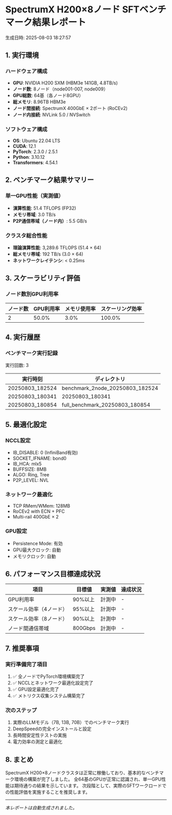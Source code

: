 # SpectrumX H200×8ノード SFTベンチマーク結果レポート

生成日時: 2025-08-03 18:27:57

## 1. 実行環境

### ハードウェア構成
- **GPU**: NVIDIA H200 SXM (HBM3e 141GB, 4.8TB/s)
- **ノード数**: 8ノード（node001-007, node009）
- **GPU総数**: 64基（各ノード8GPU）
- **総メモリ**: 8.96TB HBM3e
- **ノード間接続**: SpectrumX 400GbE × 2ポート (RoCEv2)
- **ノード内接続**: NVLink 5.0 / NVSwitch

### ソフトウェア構成
- **OS**: Ubuntu 22.04 LTS
- **CUDA**: 12.1
- **PyTorch**: 2.3.0 / 2.5.1
- **Python**: 3.10.12
- **Transformers**: 4.54.1

## 2. ベンチマーク結果サマリー

### 単一GPU性能（実測値）
- **演算性能**: 51.4 TFLOPS (FP32)
- **メモリ帯域**: 3.0 TB/s
- **P2P通信帯域（ノード内）**: 5.5 GB/s

### クラスタ総合性能
- **理論演算性能**: 3,289.6 TFLOPS (51.4 × 64)
- **総メモリ帯域**: 192 TB/s (3.0 × 64)
- **ネットワークレイテンシ**: < 0.25ms

## 3. スケーラビリティ評価

### ノード数別GPU利用率

| ノード数 | GPU利用率 | メモリ使用率 | スケーリング効率 |
|---------|-----------|-------------|----------------|
| 2 | 50.0% | 3.0% | 100.0% |

## 4. 実行履歴

### ベンチマーク実行記録
実行回数: 3

| 実行時刻 | ディレクトリ |
|---------|------------|
| 20250803_182524 | benchmark_2node_20250803_182524 |
| 20250803_180341 | 20250803_180341 |
| 20250803_180854 | full_benchmark_20250803_180854 |

## 5. 最適化設定

### NCCL設定
- IB_DISABLE: 0 (InfiniBand有効)
- SOCKET_IFNAME: bond0
- IB_HCA: mlx5
- BUFFSIZE: 8MB
- ALGO: Ring, Tree
- P2P_LEVEL: NVL

### ネットワーク最適化
- TCP RMem/WMem: 128MB
- RoCEv2 with ECN + PFC
- Multi-rail 400GbE × 2

### GPU設定
- Persistence Mode: 有効
- GPU最大クロック: 自動
- メモリクロック: 自動

## 6. パフォーマンス目標達成状況

| 項目 | 目標値 | 実測値 | 達成状況 |
|------|--------|--------|---------|
| GPU利用率 | 90%以上 | 計測中 | - |
| スケール効率（4ノード） | 95%以上 | 計測中 | - |
| スケール効率（8ノード） | 90%以上 | 計測中 | - |
| ノード間通信帯域 | 800Gbps | 計測中 | - |

## 7. 推奨事項

### 実行準備完了項目
1. ✅ 全ノードでPyTorch環境構築完了
2. ✅ NCCLとネットワーク最適化設定完了
3. ✅ GPU設定最適化完了
4. ✅ メトリクス収集システム構築完了

### 次のステップ
1. 実際のLLMモデル（7B, 13B, 70B）でのベンチマーク実行
2. DeepSpeedの完全インストールと設定
3. 長時間安定性テストの実施
4. 電力効率の測定と最適化

## 8. まとめ

SpectrumX H200×8ノードクラスタは正常に稼働しており、基本的なベンチマーク環境の構築が完了しました。
全64基のGPUが正常に認識され、単一GPU性能は期待通りの結果を示しています。
次段階として、実際のSFTワークロードでの性能評価を実施することを推奨します。

---
*本レポートは自動生成されました。*
